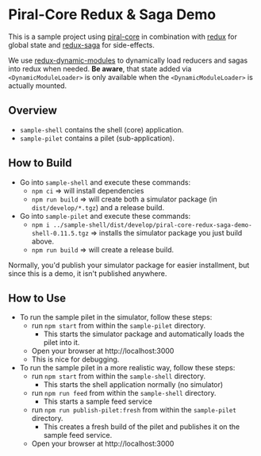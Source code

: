 # Piral-Core Redux & Saga Demo

This is a sample project using [piral-core](https://github.com/smapiot/piral/tree/develop/src/framework/piral-core) in combination with [redux](https://redux.js.org/) for global state and [redux-saga](https://redux-saga.js.org/) for side-effects.

We use [redux-dynamic-modules](https://redux-dynamic-modules.js.org/) to dynamically load reducers and sagas into redux when needed.
**Be aware**, that state added via `<DynamicModuleLoader>` is only available when the `<DynamicModuleLoader>` is actually mounted.

## Overview

- `sample-shell` contains the shell (core) application.
- `sample-pilet` contains a pilet (sub-application).

## How to Build

- Go into `sample-shell` and execute these commands:
  - `npm ci` => will install dependencies
  - `npm run build` => will create both a simulator package (in `dist/develop/*.tgz`) and a release build.
- Go into `sample-pilet` and execute these commands:
  - `npm i ../sample-shell/dist/develop/piral-core-redux-saga-demo-shell-0.11.5.tgz` => installs the simulator package you just build above.
  - `npm run build` => will create a release build.

Normally, you'd publish your simulator package for easier installment, but since this is a demo, it isn't published anywhere.

## How to Use

- To run the sample pilet in the simulator, follow these steps:
  - run `npm start` from within the `sample-pilet` directory.
    - This starts the simulator package and automatically loads the pilet into it.
  - Open your browser at http://localhost:3000
  - This is nice for debugging.
- To run the sample pilet in a more realistic way, follow these steps:
  - run `npm start` from within the `sample-shell` directory.
    - This starts the shell application normally (no simulator)
  - run `npm run feed` from within the `sample-shell` directory.
    - This starts a sample feed service
  - run `npm run publish-pilet:fresh` from within the `sample-pilet` directory.
    - This creates a fresh build of the pilet and publishes it on the sample feed service.
  - Open your browser at http://localhost:3000
